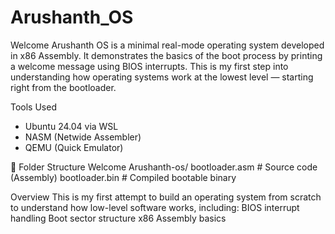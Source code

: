 # Arushanth_OS
Welcome Arushanth OS is a minimal real-mode operating system developed in x86 Assembly. It demonstrates the basics of the boot process by printing a welcome message using BIOS interrupts. This is my first step into understanding how operating systems work at the lowest level — starting right from the bootloader.  


Tools Used

- Ubuntu 24.04 via WSL
- NASM (Netwide Assembler)
- QEMU (Quick Emulator)

📂 Folder Structure
Welcome Arushanth-os/
bootloader.asm # Source code (Assembly)
bootloader.bin # Compiled bootable binary

Overview
This is my first attempt to build an operating system from scratch to understand how low-level software works, including:
BIOS interrupt handling
Boot sector structure
x86 Assembly basics



